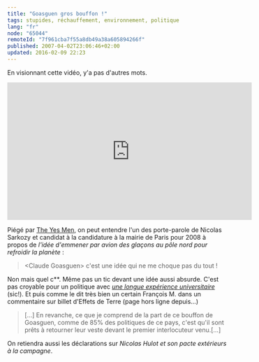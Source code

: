 ```yaml
---
title: "Goasguen gros bouffon !"
tags: stupides, réchauffement, environnement, politique
lang: "fr"
node: "65044"
remoteId: "7f961cba7f55a8db49a38a605894266f"
published: 2007-04-02T23:06:46+02:00
updated: 2016-02-09 22:23
---
```


En visionnant cette vidéo, y'a pas d'autres mots.

<div class="video-container">
<iframe width="560" height="315" src="https://www.youtube-nocookie.com/embed/S8h6QuAjrpk?rel=0" frameborder="0" allow="autoplay; encrypted-media" allowfullscreen></iframe>
</div>

Piégé par [The Yes Men](http://fr.wikipedia.org/wiki/The_Yes_Men), on peut
entendre l'un des porte-parole de Nicolas Sarkozy et candidat à la candidature à
la mairie de Paris pour 2008 à propos de *l'idée d'emmener par avion des glaçons
au pôle nord pour refroidir la planète*&nbsp;:

<blockquote>
&lt;Claude Goasguen&gt; c'est une idée qui ne me choque pas du tout !
</blockquote>


Non mais quel c\*\*. Même pas un tic devant une idée aussi absurde. C'est pas
croyable pour un politique avec [*une longue expérience
universitaire*](http://claudegoasguen.typepad.com/about.html) (sic!). Et puis
comme le dit très bien un certain François M. dans un commentaire sur billet
d'Effets de
Terre (page hors ligne depuis…)

 <blockquote>
[…] En revanche, ce que je comprend de la part de ce bouffon de Goasguen,
comme de 85% des politiques de ce pays, c'est qu'il sont prêts à retourner leur
veste devant le premier interlocuteur venu.[…]
</blockquote>

On retiendra aussi les déclarations sur *Nicolas Hulot et son pacte extérieurs à la campagne*.
